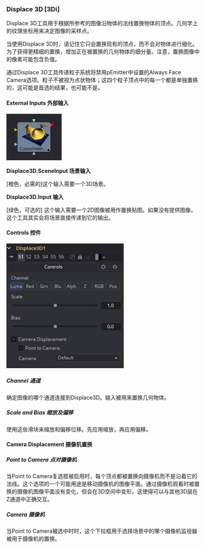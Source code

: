 ### Displace 3D [3Di]

Displace 3D工具用于根据所参考的图像沿物体的法线置换物体的顶点。几何学上的纹理坐标用来决定图像的采样点。

当使用Displace 3D时，请记住它只会置换现有的顶点，而不会对物体进行细化。为了获得更精细的置换，增加正在被置换的几何物体的细分量。注意，置换图像中的像素可能包含负值。

通过Displace 3D工具传递粒子系统将禁用pEmitter中设置的Always Face Camera选项。粒子不被视为点状物体；这四个粒子顶点中的每一个都是单独置换的，这可能是首选的结果，也可能不是。

#### External Inputs 外部输入

 ![3Cv_tile](images/3Cv_tile.jpg)

**Displace3D.SceneInput 场景输入**

[橙色，必需的]这个输入需要一个3D场景。

**Displace3D.Input 输入**

[绿色，可选的] 这个输入需要一个2D图像被用作置换贴图。如果没有提供图像，这个工具其实会将场景直接传递到它的输出。

#### Controls 控件

![3Di_Controls](images/3Di_Controls.png)

##### Channel 通道

确定图像的哪个通道连接到Displace3D。输入被用来置换几何物体。

##### Scale and Bias 缩放及偏移

使用这些滑块来缩放和偏移位移。先应用缩放，再应用偏移。

#### Camera Displacement 摄像机置换

##### Point to Camera 点对摄像机

当Point to Camera复选框被启用时，每个顶点都被置换向摄像机而不是沿着它的法线。这个选项的一个可能用途是移动摄像机的图像平面。通过摄像机观看时被置换的摄像机图像平面没有变化，但会在3D空间中变形，这使得可以与其他3D层在Z通道中正确交互。

##### Camera 摄像机

当Point to Camera被选中时时，这个下拉框用于选择场景中的哪个摄像机监视器被用于摄像机的置换。

